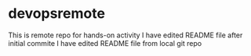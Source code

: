 # devopsremote
This is remote repo for hands-on activity 
I have edited README file after initial commite
I have edited README file from local git repo
